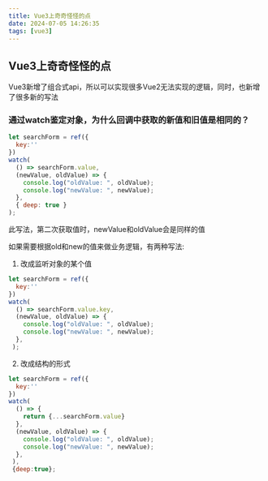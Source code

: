 ```yaml
---
title: Vue3上奇奇怪怪的点
date: 2024-07-05 14:26:35
tags: [vue3]
---
```



## Vue3上奇奇怪怪的点

Vue3新增了组合式api，所以可以实现很多Vue2无法实现的逻辑，同时，也新增了很多新的写法

<!-- more -->

### 通过watch鉴定对象，为什么回调中获取的新值和旧值是相同的？

```js
let searchForm = ref({
  key:''
})
watch(
  () => searchForm.value,
  (newValue, oldValue) => {
    console.log("oldValue: ", oldValue);
    console.log("newValue: ", newValue);
  },
  { deep: true }
);
```

此写法，第二次获取值时，newValue和oldValue会是同样的值

如果需要根据old和new的值来做业务逻辑，有两种写法:

1. 改成监听对象的某个值

```js
let searchForm = ref({
  key:''
})
watch(
  () => searchForm.value.key,
  (newValue, oldValue) => {
    console.log("oldValue: ", oldValue);
    console.log("newValue: ", newValue);
  },
 );
```

2. 改成结构的形式

```js
let searchForm = ref({
  key:''
})
watch(
  () => {
    return {...searchForm.value}
  },
  (newValue, oldValue) => {
    console.log("oldValue: ", oldValue);
    console.log("newValue: ", newValue);
  },
 ),
 {deep:true};
```

